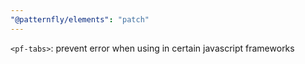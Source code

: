 ```yaml
---
"@patternfly/elements": "patch"
---
```

`<pf-tabs>`: prevent error when using in certain javascript frameworks
